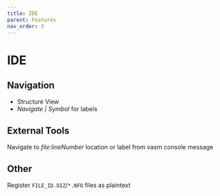 ```yaml
---
title: IDE
parent: Features
nav_order: 3
---
```


# IDE

## Navigation

* Structure View
* *Navigate \| Symbol* for labels

## External Tools

Navigate to _file:lineNumber_ location or label from vasm console message

## Other

Register `FILE_ID.DIZ`/`*.NFO` files as plaintext

